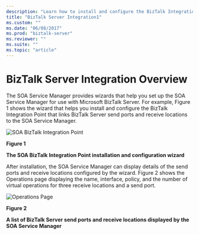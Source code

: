 ```yaml
---
description: "Learn how to install and configure the BizTalk Integration Point that links send ports and receive locations in the Microsoft BizTalk Server to the SOA Service Manager."
title: "BizTalk Server Integration1"
ms.custom: ""
ms.date: "06/08/2017"
ms.prod: "biztalk-server"
ms.reviewer: ""
ms.suite: ""
ms.topic: "article"
---
```

# BizTalk Server Integration Overview

The SOA Service Manager provides wizards that help you set up the SOA Service Manager for use with Microsoft BizTalk Server. For example, Figure 1 shows the wizard that helps you install and configure the BizTalk Integration Point that links BizTalk Server send ports and receive locations to the SOA Service Manager.  
  
 ![SOA BizTalk Integration Point](../esb-toolkit/media/ch9-soabiztalkintegrationpoint.jpg "Ch9-SOABizTalkIntegrationPoint")  
  
 **Figure 1**  
  
 **The SOA BizTalk Integration Point installation and configuration wizard**  
  
 After installation, the SOA Service Manager can display details of the send ports and receive locations configured by the wizard. Figure 2 shows the Operations page displaying the name, interface, policy, and the number of virtual operations for three receive locations and a send port.  
  
 ![Operations Page](../esb-toolkit/media/ch9-operationspage.gif "Ch9-OperationsPage")  
  
 **Figure 2**  
  
 **A list of BizTalk Server send ports and receive locations displayed by the SOA Service Manager**
